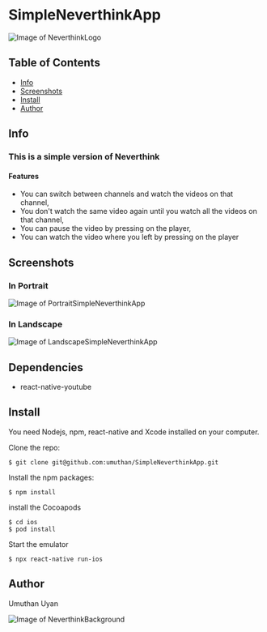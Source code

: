 # SimpleNeverthinkApp

![Image of NeverthinkLogo](http://umuthan.com/wp-content/uploads/2019/12/neverthink_logo.png)

## Table of Contents

- [Info](#info)
- [Screenshots](#screenshots)
- [Install](#install)
- [Author](#author)

## Info

### This is a simple version of Neverthink

#### Features

* You can switch between channels and watch the videos on that channel,
* You don't watch the same video again until you watch all the videos on that channel,
* You can pause the video by pressing on the player,
* You can watch the video where you left by pressing on the player

## Screenshots

### In Portrait

![Image of PortraitSimpleNeverthinkApp](http://umuthan.com/wp-content/uploads/2019/12/portrait.png)

### In Landscape

![Image of LandscapeSimpleNeverthinkApp](http://umuthan.com/wp-content/uploads/2019/12/landscape.png)

## Dependencies

* react-native-youtube

## Install

You need Nodejs, npm, react-native and Xcode installed on your computer.

Clone the repo:

```
$ git clone git@github.com:umuthan/SimpleNeverthinkApp.git
```

Install the npm packages:

```
$ npm install
```

install the Cocoapods
```
$ cd ios
$ pod install
```

Start the emulator
```
$ npx react-native run-ios
```

## Author

Umuthan Uyan

![Image of NeverthinkBackground](http://umuthan.com/wp-content/uploads/2019/12/neverthink_hero.png)


